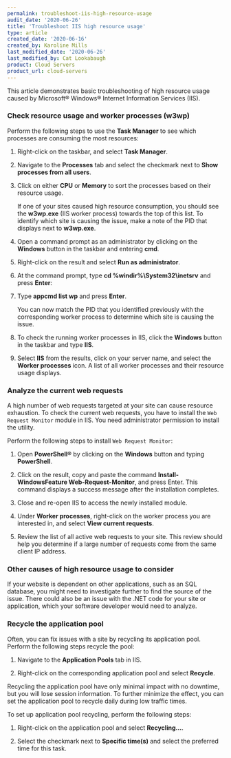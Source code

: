 ```yaml
---
permalink: troubleshoot-iis-high-resource-usage
audit_date: '2020-06-26'
title: 'Troubleshoot IIS high resource usage'
type: article
created_date: '2020-06-16'
created_by: Karoline Mills
last_modified_date: '2020-06-26'
last_modified_by: Cat Lookabaugh
product: Cloud Servers
product_url: cloud-servers
---
```


This article demonstrates basic troubleshooting of high resource usage caused by Microsoft&reg; Windows&reg;
Internet Information Services (IIS).

### Check resource usage and worker processes (w3wp)

Perform the following steps to use the **Task Manager** to see which processes are consuming the most resources:

1. Right-click on the taskbar, and select **Task Manager**. 

2. Navigate to the **Processes** tab and select the checkmark next to **Show processes from all users**. 

3. Click on either **CPU** or **Memory** to sort the processes based on their resource usage. 

   If one of your sites caused high resource consumption, you should see the **w3wp.exe** (IIS worker process) towards the
   top of this list. To identify which site is causing the issue, make a note of the PID that displays next to **w3wp.exe**.

4. Open a command prompt as an administrator by clicking on the **Windows** button in the taskbar and entering **cmd**. 

5. Right-click on the result and select **Run as administrator**. 

6. At the command prompt, type **cd %windir%\System32\inetsrv** and press **Enter**:

7. Type **appcmd list wp** and press **Enter**. 

   You can now match the PID that you identified previously with the corresponding worker process to determine which site is causing
   the issue.

8. To check the running worker processes in IIS, click the **Windows** button in the taskbar and type **IIS**. 

9. Select **IIS** from the results, click on your server name, and select the **Worker processes** icon. A list of all worker
   processes and their resource usage displays.

### Analyze the current web requests

A high number of web requests targeted at your site can cause resource exhaustion. To check the current web requests, you have to
install the `Web Request Monitor` module in IIS. You need administrator permission to install the utility. 

Perform the following steps to install `Web Request Monitor`:

1. Open **PowerShell&reg;** by clicking on the **Windows** button and typing **PowerShell**. 

2. Click on the result, copy and paste the command **Install-WindowsFeature Web-Request-Monitor**, and press Enter. This
   command displays a success message after the installation completes.
   
3. Close and re-open IIS to access the newly installed module.

4. Under **Worker processes**, right-click on the worker process you are interested in, and select **View current requests**. 

5. Review the list of all active web requests to your site. This review should help you determine if a large number of requests
   come from the same client IP address.

### Other causes of high resource usage to consider

If your website is dependent on other applications, such as an SQL database, you might need to investigate further to find
the source of the issue. There could also be an issue with the .NET code for your site or application, which your software
developer would need to analyze.

### Recycle the application pool

Often, you can fix issues with a site by recycling its application pool. Perform the following steps recycle the pool:

1. Navigate to the **Application Pools** tab in IIS.

2. Right-click on the corresponding application pool and select **Recycle**. 

Recycling the application pool have only minimal impact with no downtime, but you will lose session information.
To further minimize the effect, you can set the application pool to recycle daily during low traffic times. 

To set up application pool recycling, perform the following steps:

1. Right-click on the application pool and select **Recycling…**. 

2. Select the checkmark next to **Specific time(s)** and select the preferred time for this task.
